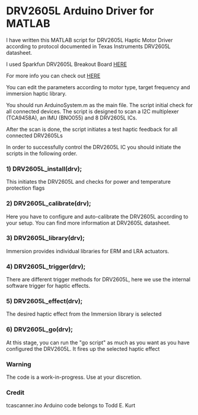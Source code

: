 # DRV2605L Arduino Driver for MATLAB
I have written this MATLAB script for DRV2605L Haptic Motor Driver according to protocol documented in Texas Instruments DRV2605L datasheet.

I used Sparkfun DRV2605L Breakout Board [HERE](https://www.sparkfun.com/products/14538)

For more info you can check out [HERE](https://www.ti.com/lit/ds/symlink/drv2605l.pdf?ts=1611413384762&ref_url=https%253A%252F%252Fwww.ti.com%252Fproduct%252FDRV2605L)

You can edit the parameters according to motor type, target frequency and immersion haptic library.

You should run ArduinoSystem.m as the main file. The script initial check for all connected devices. The script is designed to scan a I2C multiplexer (TCA9458A), an IMU (BNO055) and 8 DRV2605L ICs.

After the scan is done, the script initiates a test haptic feedback for all connected DRV2605Ls

In order to successfully control the DRV2605L IC you should initiate the scripts in the following order.

<h3>1) DRV2605L_install(drv); </h3>
This initiates the DRV2605L and checks for power and temperature protection flags
<h3>2) DRV2605L_calibrate(drv);</h3> 
Here you have to configure and auto-calibrate the DRV2605L according to your setup. You can find more information at DRV2605L datasheet.
<h3>3) DRV2605L_library(drv);</h3>
Immersion provides individual libraries for ERM and LRA actuators.
<h3>4) DRV2605L_trigger(drv);</h3>
There are different trigger methods for DRV2605L, here we use the internal software trigger for haptic effects.
<h3>5) DRV2605L_effect(drv);</h3>
The desired haptic effect from the Immersion library is selected
<h3>6) DRV2605L_go(drv);</h3>
At this stage, you can run the "go script" as much as you want as you have configured the DRV2605L. It fires up the selected haptic effect

<h3>Warning</h3>
The code is a work-in-progress. Use at your discretion.

<h3>Credit</h3>
tcascanner.ino Arduino code belongs to Todd E. Kurt
